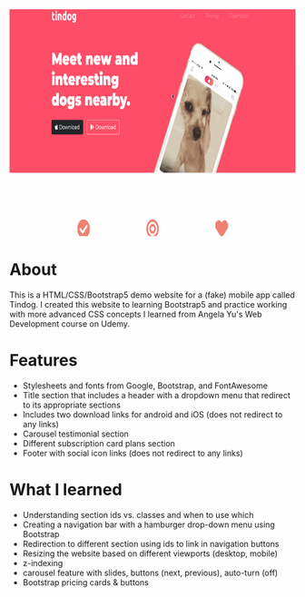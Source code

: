 <img src="https://github.com/kaspak/tindog-website/blob/main/Tindog-demo.gif" height="400">

# About
This is a HTML/CSS/Bootstrap5 demo website for a (fake) mobile app called Tindog. I created this website to learning Bootstrap5 and practice working with more advanced CSS concepts I learned from Angela Yu's Web Development course on Udemy.

# Features
- Stylesheets and fonts from Google, Bootstrap, and FontAwesome
- Title section that includes a header with a dropdown menu that redirect to its appropriate sections
- Includes two download links for android and iOS (does not redirect to any links)
- Carousel testimonial section 
- Different subscription card plans section
- Footer with social icon links (does not redirect to any links)

# What I learned
- Understanding section ids vs. classes and when to use which
- Creating a navigation bar with a hamburger drop-down menu using Bootstrap
- Redirection to different section using ids to link in navigation buttons
- Resizing the website based on different viewports (desktop, mobile)
- z-indexing
- carousel feature with slides, buttons (next, previous), auto-turn (off)
- Bootstrap pricing cards & buttons
